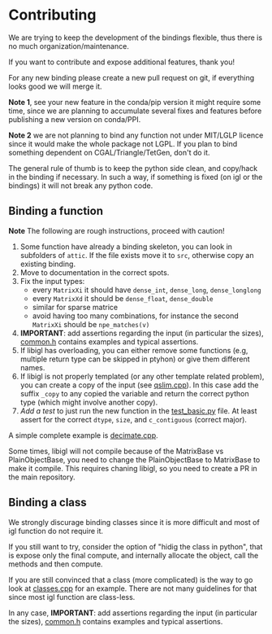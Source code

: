 # Contributing


We are trying to keep the development of the bindings flexible, thus there is no much organization/maintenance.

If you want to contribute and expose additional features, thank you!

For any new binding please create a new pull request on git, if everything looks good we will merge it.

**Note 1**, see your new feature in the conda/pip version it might require some time, since we are planning to accumulate several fixes and
features before publishing a new version on conda/PPI.

**Note 2** we are not planning to bind any function not under MIT/LGLP licence since it would make the whole package not LGPL. If you plan to bind something dependent on CGAL/Triangle/TetGen, don't do it.


The general rule of thumb is to keep the python side clean, and copy/hack in the binding if necessary.
In such a way, if something is fixed (on igl or the bindings) it will not break any python code.


## Binding a function

**Note** The following are rough instructions, proceed with caution!

1. Some function have already a binding skeleton, you can look in subfolders of `attic`. If the file exists move it to `src`, otherwise copy an existing binding.
2. Move to documentation in the correct spots.
3. Fix the input types:
    * every `MatrixXi` it should have `dense_int`, `dense_long`, `dense_longlong`
    * every `MatrixXd` it should be `dense_float`, `dense_double`
    * similar for sparse matrice
    * avoid having too many combinations, for instance the second `MatrixXi` should be `npe_matches(v)`
4. **IMPORTANT**: add assertions regarding the input (in particular the sizes), [common.h](https://github.com/libigl/libigl-python-bindings/blob/master/src/include/common.h) contains examples and typical assertions.
5. If libigl has overloading, you can either remove some functions (e.g, multiple return type can be skipped in ptyhon) or give them different names.
6. If libigl is not properly templated (or any other template related problem), you can create a copy of the input (see [qslim.cpp](https://github.com/libigl/libigl-python-bindings/blob/master/src/qslim.cpp)). In this case add the suffix `_copy` to any copied the variable and return the correct python type (which might involve another copy).
7. *Add a test* to just run the new function in the [test_basic.py](https://github.com/libigl/libigl-python-bindings/blob/master/tests/test_basic.py) file. At least assert for the correct `dtype`, `size`, and  `c_contiguous` (correct major).

A simple complete example is [decimate.cpp](https://github.com/libigl/libigl-python-bindings/blob/master/src/decimate.cpp).

Some times, libigl will not compile because of the MatrixBase vs PlainObjectBase, you need to change the PlainObjectBase to MatrixBase to make it compile.
This requires chaning libigl, so you need to create a PR in the main repository.


## Binding a class

We strongly discurage binding classes since it is more difficult and most of igl function do not require it.

If you still want to try, consider the option of "hidig the class in python", that is expose only the final compute, and internally  allocate the object, call the methods and then compute.

If you are still convinced that a class (more complicated) is the way to go look at [classes.cpp](https://github.com/libigl/libigl-python-bindings/blob/master/classes/classes.cpp) for an example. There are not many guidelines for that since most igl function are class-less.


In any case, **IMPORTANT**: add assertions regarding the input (in particular the sizes), [common.h](https://github.com/libigl/libigl-python-bindings/blob/master/src/include/common.h) contains examples and typical assertions.
